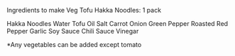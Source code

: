 Ingredients to make Veg Tofu Hakka Noodles: 1 pack

Hakka Noodles
Water
Tofu
Oil
Salt
Carrot
Onion
Green Pepper
Roasted Red Pepper
Garlic
Soy Sauce
Chili Sauce
Vinegar

*Any vegetables can be added except tomato


